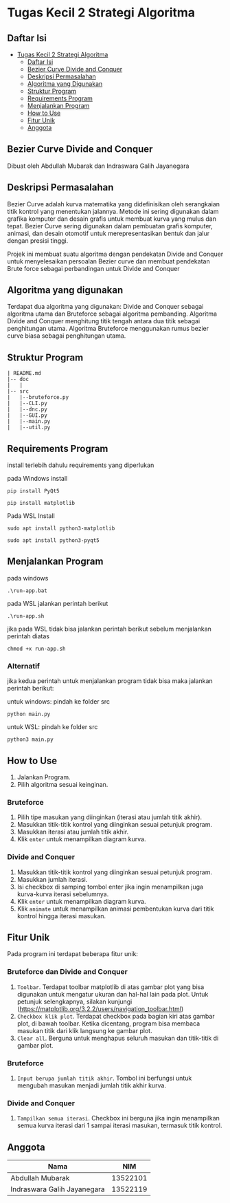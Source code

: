 # Tugas Kecil 2 Strategi Algoritma

## Daftar Isi 
- [Tugas Kecil 2 Strategi Algoritma](#tugas-kecil-2-strategi-algoritma)
    - [Daftar Isi](#daftar-isi)
    - [Bezier Curve Divide and Conquer](#bezier-curve-divide-and-conquer)
    - [Deskripsi Permasalahan](#deskripsi-permasalahan)
    - [Algoritma yang Digunakan](#algoritma-yang-digunakan)
    - [Struktur Program](#struktur-program)
    - [Requirements Program](#requirements-program)
    - [Menjalankan Program](#menjalankan-program)
    - [How to Use](#how-to-use)
    - [Fitur Unik](#fitur-unik)
    - [Anggota](#anggota)

## Bezier Curve Divide and Conquer 
Dibuat oleh Abdullah Mubarak dan Indraswara Galih Jayanegara

## Deskripsi Permasalahan 
Bezier Curve adalah kurva matematika yang didefinisikan oleh serangkaian titik kontrol yang menentukan jalannya. Metode ini sering digunakan dalam grafika komputer dan desain grafis untuk membuat kurva yang mulus dan tepat. Bezier Curve sering digunakan dalam pembuatan grafis komputer, animasi, dan desain otomotif untuk merepresentasikan bentuk dan jalur dengan presisi tinggi.

Projek ini membuat suatu algoritma dengan pendekatan Divide and Conquer untuk menyelesaikan persoalan Bezier curve dan membuat pendekatan Brute force sebagai perbandingan untuk Divide and Conquer

## Algoritma yang digunakan 
Terdapat dua algoritma yang digunakan: Divide and Conquer sebagai algoritma utama dan Bruteforce sebagai algoritma pembanding.
Algoritma Divide and Conquer menghitung titik tengah antara dua titik sebagai penghitungan utama.
Algoritma Bruteforce menggunakan rumus bezier curve biasa sebagai penghitungan utama.

## Struktur Program 
```
| README.md
|-- doc 
|   |
|-- src
|   |--bruteforce.py
|   |--CLI.py
|   |--dnc.py
|   |--GUI.py
|   |--main.py
|   |--util.py
```

## Requirements Program 
install terlebih dahulu requirements yang diperlukan

pada Windows install
```
pip install PyQt5
```
```
pip install matplotlib
```

Pada WSL Install
```
sudo apt install python3-matplotlib
```
```
sudo apt install python3-pyqt5
```

## Menjalankan Program 
pada windows 
```
.\run-app.bat
```

pada WSL jalankan perintah berikut 
```
.\run-app.sh
```
jika pada WSL tidak bisa jalankan perintah berikut sebelum menjalankan perintah diatas
```
chmod +x run-app.sh
```

### Alternatif 
jika kedua perintah untuk menjalankan program tidak bisa maka jalankan perintah berikut: 

untuk windows: pindah ke folder src
```
python main.py
```

untuk WSL: pindah ke folder src
```
python3 main.py
```

## How to Use
1. Jalankan Program.
2. Pilih algoritma sesuai keinginan.
### Bruteforce
1. Pilih tipe masukan yang diinginkan (iterasi atau jumlah titik akhir).
2. Masukkan titik-titik kontrol yang diinginkan sesuai petunjuk program.
3. Masukkan iterasi atau jumlah titik akhir.
4. Klik <code>enter</code> untuk menampilkan diagram kurva.
### Divide and Conquer
1. Masukkan titik-titik kontrol yang diinginkan sesuai petunjuk program.
2. Masukkan jumlah iterasi.
3. Isi checkbox di samping tombol enter jika ingin menampilkan juga kurva-kurva iterasi sebelumnya.
4. Klik <code>enter</code> untuk menampilkan diagram kurva.
5. Klik <code>animate</code> untuk menampilkan animasi pembentukan kurva dari titik kontrol hingga iterasi masukan.

## Fitur Unik
Pada program ini terdapat beberapa fitur unik:
### Bruteforce dan Divide and Conquer
1. <code>Toolbar</code>. Terdapat toolbar matplotlib di atas gambar plot yang bisa digunakan untuk mengatur ukuran dan hal-hal lain pada plot.
   Untuk petunjuk selengkapnya, silakan kunjungi (https://matplotlib.org/3.2.2/users/navigation_toolbar.html)
2. <code>Checkbox klik plot</code>. Terdapat checkbox pada bagian kiri atas gambar plot, di bawah toolbar.
   Ketika dicentang, program bisa membaca masukan titik dari klik langsung ke gambar plot.
3. <code>Clear all</code>. Berguna untuk menghapus seluruh masukan dan titik-titik di gambar plot.
### Bruteforce
1. <code>Input berupa jumlah titik akhir</code>. Tombol ini berfungsi untuk mengubah masukan menjadi jumlah titik akhir kurva.
### Divide and Conquer
1. <code>Tampilkan semua iterasi</code>. Checkbox ini berguna jika ingin menampilkan semua kurva iterasi dari 1 sampai iterasi masukan, termasuk titik kontrol.

## Anggota
|Nama           | NIM 
|---------------|----------------| 
| Abdullah Mubarak | 13522101 |
| Indraswara Galih Jayanegara | 13522119|
